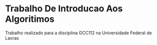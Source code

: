 # Trabalho De Introducao Aos Algoritimos
 Trabalho realizado para a disciplina GCC112 na Universidade Federal de Lavras
